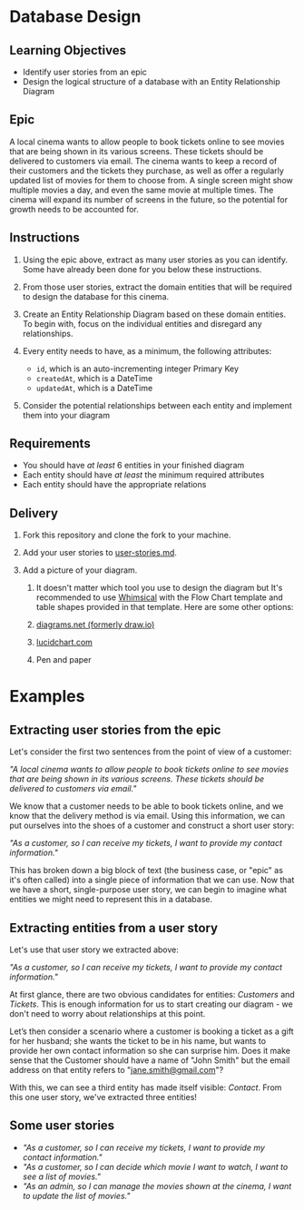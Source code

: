 # Database Design

## Learning Objectives

- Identify user stories from an epic
- Design the logical structure of a database with an Entity Relationship Diagram

## Epic

A local cinema wants to allow people to book tickets online to see movies that are being shown in its various screens. These tickets should be delivered to customers via email. The cinema wants to keep a record of their customers and the tickets they purchase, as well as offer a regularly updated list of movies for them to choose from. A single screen might show multiple movies a day, and even the same movie at multiple times. The cinema will expand its number of screens in the future, so the potential for growth needs to be accounted for.

## Instructions

1. Using the epic above, extract as many user stories as you can identify. Some have already been done for you below these instructions.

2. From those user stories, extract the domain entities that will be required to design the database for this cinema.

3. Create an Entity Relationship Diagram based on these domain entities. To begin with, focus on the individual entities and disregard any relationships.

4. Every entity needs to have, as a minimum, the following attributes:

   - `id`, which is an auto-incrementing integer Primary Key
   - `createdAt`, which is a DateTime
   - `updatedAt`, which is a DateTime

5. Consider the potential relationships between each entity and implement them into your diagram

## Requirements

- You should have _at least_ 6 entities in your finished diagram
- Each entity should have _at least_ the minimum required attributes
- Each entity should have the appropriate relations

## Delivery

1. Fork this repository and clone the fork to your machine.
2. Add your user stories to [user-stories.md](./user-stories.md).
3. Add a picture of your diagram.

   1. It doesn't matter which tool you use to design the diagram but It's recommended to use [Whimsical](https://whimsical.com/) with the Flow Chart template and table shapes provided in that template. Here are some other options:

   2. [diagrams.net (formerly draw.io)](https://app.diagrams.net/)
   3. [lucidchart.com](https://www.lucidchart.com/)
   4. Pen and paper

# Examples

## Extracting user stories from the epic

Let's consider the first two sentences from the point of view of a customer:

_"A local cinema wants to allow people to book tickets online to see movies that are being shown in its various screens. These tickets should be delivered to customers via email."_

We know that a customer needs to be able to book tickets online, and we know that the delivery method is via email. Using this information, we can put ourselves into the shoes of a customer and construct a short user story:

_"As a customer, so I can receive my tickets, I want to provide my contact information."_

This has broken down a big block of text (the business case, or "epic" as it's often called) into a single piece of information that we can use. Now that we have a short, single-purpose user story, we can begin to imagine what entities we might need to represent this in a database.

## Extracting entities from a user story

Let's use that user story we extracted above:

_"As a customer, so I can receive my tickets, I want to provide my contact information."_

At first glance, there are two obvious candidates for entities: _Customers_ and _Tickets_. This is enough information for us to start creating our diagram - we don't need to worry about relationships at this point.

Let’s then consider a scenario where a customer is booking a ticket as a gift for her husband; she wants the ticket to be in his name, but wants to provide her own contact information so she can surprise him. Does it make sense that the Customer should have a name of "John Smith" but the email address on that entity refers to "jane.smith@gmail.com"?

With this, we can see a third entity has made itself visible: _Contact_. From this one user story, we've extracted three entities!

## Some user stories

- _"As a customer, so I can receive my tickets, I want to provide my contact information."_
- _"As a customer, so I can decide which movie I want to watch, I want to see a list of movies."_
- _"As an admin, so I can manage the movies shown at the cinema, I want to update the list of movies."_
